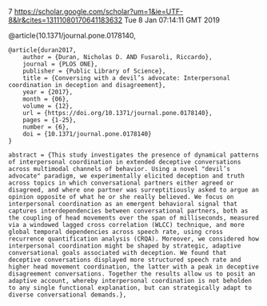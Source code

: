 7
https://scholar.google.com/scholar?um=1&ie=UTF-8&lr&cites=13111080170641183632
Tue  8 Jan 07:14:11 GMT 2019



@article{10.1371/journal.pone.0178140,

```
@article{duran2017,
    author = {Duran, Nicholas D. AND Fusaroli, Riccardo},
    journal = {PLOS ONE},
    publisher = {Public Library of Science},
    title = {Conversing with a devil’s advocate: Interpersonal coordination in deception and disagreement},
    year = {2017},
    month = {06},
    volume = {12},
    url = {https://doi.org/10.1371/journal.pone.0178140},
    pages = {1-25},
    number = {6},
    doi = {10.1371/journal.pone.0178140}
}
```


    abstract = {This study investigates the presence of dynamical patterns of interpersonal coordination in extended deceptive conversations across multimodal channels of behavior. Using a novel "devil’s advocate" paradigm, we experimentally elicited deception and truth across topics in which conversational partners either agreed or disagreed, and where one partner was surreptitiously asked to argue an opinion opposite of what he or she really believed. We focus on interpersonal coordination as an emergent behavioral signal that captures interdependencies between conversational partners, both as the coupling of head movements over the span of milliseconds, measured via a windowed lagged cross correlation (WLCC) technique, and more global temporal dependencies across speech rate, using cross recurrence quantification analysis (CRQA). Moreover, we considered how interpersonal coordination might be shaped by strategic, adaptive conversational goals associated with deception. We found that deceptive conversations displayed more structured speech rate and higher head movement coordination, the latter with a peak in deceptive disagreement conversations. Together the results allow us to posit an adaptive account, whereby interpersonal coordination is not beholden to any single functional explanation, but can strategically adapt to diverse conversational demands.},


